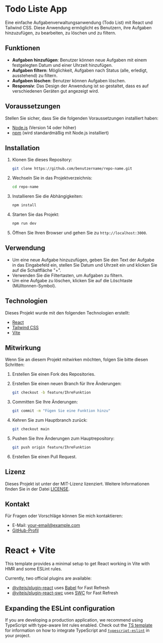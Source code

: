 # Todo Liste App

Eine einfache Aufgabenverwaltungsanwendung (Todo List) mit React und Tailwind CSS. Diese Anwendung ermöglicht es Benutzern, ihre Aufgaben hinzuzufügen, zu bearbeiten, zu löschen und zu filtern.

## Funktionen

- **Aufgaben hinzufügen**: Benutzer können neue Aufgaben mit einem festgelegten Datum und einer Uhrzeit hinzufügen.
- **Aufgaben filtern**: Möglichkeit, Aufgaben nach Status (alle, erledigt, ausstehend) zu filtern.
- **Aufgaben löschen**: Benutzer können Aufgaben löschen.
- **Responsiv**: Das Design der Anwendung ist so gestaltet, dass es auf verschiedenen Geräten gut angezeigt wird.

## Voraussetzungen

Stellen Sie sicher, dass Sie die folgenden Voraussetzungen installiert haben:

- [Node.js](https://nodejs.org/) (Version 14 oder höher)
- [npm](https://www.npmjs.com/) (wird standardmäßig mit Node.js installiert)

## Installation

1. Klonen Sie dieses Repository:

   ```bash
   git clone https://github.com/benutzername/repo-name.git
   ```

2. Wechseln Sie in das Projektverzeichnis:

   ```bash
   cd repo-name
   ```

3. Installieren Sie die Abhängigkeiten:

   ```bash
   npm install
   ```

4. Starten Sie das Projekt:

   ```bash
   npm run dev
   ```

5. Öffnen Sie Ihren Browser und gehen Sie zu `http://localhost:3000`.

## Verwendung

- Um eine neue Aufgabe hinzuzufügen, geben Sie den Text der Aufgabe in das Eingabefeld ein, stellen Sie Datum und Uhrzeit ein und klicken Sie auf die Schaltfläche "+".
- Verwenden Sie die Filtertasten, um Aufgaben zu filtern.
- Um eine Aufgabe zu löschen, klicken Sie auf die Löschtaste (Mülltonnen-Symbol).

## Technologien

Dieses Projekt wurde mit den folgenden Technologien erstellt:

- [React](https://reactjs.org/)
- [Tailwind CSS](https://tailwindcss.com/)
- [Vite](https://vitejs.dev/)

## Mitwirkung

Wenn Sie an diesem Projekt mitwirken möchten, folgen Sie bitte diesen Schritten:

1. Erstellen Sie einen Fork des Repositories.
2. Erstellen Sie einen neuen Branch für Ihre Änderungen:
   ```bash
   git checkout -b feature/IhreFunktion
   ```
3. Committen Sie Ihre Änderungen:
   ```bash
   git commit -m "Fügen Sie eine Funktion hinzu"
   ```
4. Kehren Sie zum Hauptbranch zurück:
   ```bash
   git checkout main
   ```
5. Pushen Sie Ihre Änderungen zum Hauptrepository:

   ```bash
   git push origin feature/IhreFunktion
   ```

6. Erstellen Sie einen Pull Request.

## Lizenz

Dieses Projekt ist unter der MIT-Lizenz lizenziert. Weitere Informationen finden Sie in der Datei [LICENSE](LICENSE).

## Kontakt

Für Fragen oder Vorschläge können Sie mich kontaktieren:

- E-Mail: your-email@example.com
- [GitHub-Profil](https://github.com/your-username)

# React + Vite

This template provides a minimal setup to get React working in Vite with HMR and some ESLint rules.

Currently, two official plugins are available:

- [@vitejs/plugin-react](https://github.com/vitejs/vite-plugin-react/blob/main/packages/plugin-react) uses [Babel](https://babeljs.io/) for Fast Refresh
- [@vitejs/plugin-react-swc](https://github.com/vitejs/vite-plugin-react/blob/main/packages/plugin-react-swc) uses [SWC](https://swc.rs/) for Fast Refresh

## Expanding the ESLint configuration

If you are developing a production application, we recommend using TypeScript with type-aware lint rules enabled. Check out the [TS template](https://github.com/vitejs/vite/tree/main/packages/create-vite/template-react-ts) for information on how to integrate TypeScript and [`typescript-eslint`](https://typescript-eslint.io) in your project.

